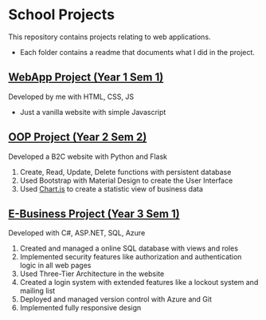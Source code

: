 # School Projects
This repository contains projects relating to web applications. 
 - Each folder contains a readme that documents what I did in the project.

## [WebApp Project (Year 1 Sem 1)](https://github.com/Dallas-Ng/School-Projects/tree/master/IT1507-WebApp-Project)
Developed by me with HTML, CSS, JS
- Just a vanilla website with simple Javascript

## [OOP Project (Year 2 Sem 2)](https://github.com/Dallas-Ng/School-Projects/tree/master/ITP182-OOP-Project)
Developed a B2C website with Python and Flask 
 1. Create, Read, Update, Delete functions with persistent database
 2. Used Bootstrap with Material Design to create the User Interface
 3. Used [Chart.js](https://www.chartjs.org/) to create a statistic view of business data


## [E-Business Project (Year 3 Sem 1)](https://github.com/Dallas-Ng/School-Projects/tree/master/ITP281-EB-Project)
Developed with C#, ASP.NET, SQL, Azure
 1. Created and managed a online SQL database with views and roles
 2.  Implemented  security features like authorization and authentication logic in all web pages
 3. Used  Three-Tier Architecture in the website
 4. Created a login system with extended features like a lockout system and mailing list
 5. Deployed and managed version control with Azure and Git
 6. Implemented fully responsive design

